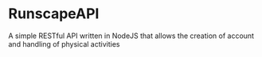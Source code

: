 # RunscapeAPI
A simple RESTful API written in NodeJS that allows the creation of account and handling of physical activities 
